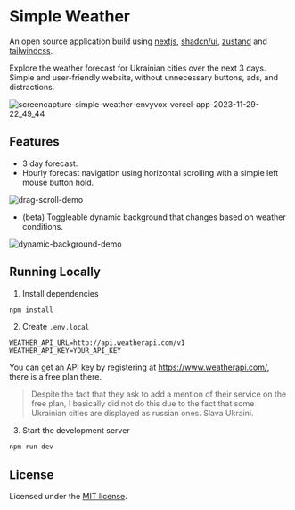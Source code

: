 # Simple Weather
An open source application build using [nextjs](https://nextjs.org/), [shadcn/ui](https://ui.shadcn.com/), [zustand](https://github.com/pmndrs/zustand) and [tailwindcss](https://tailwindcss.com/).

Explore the weather forecast for Ukrainian cities over the next 3 days. Simple and user-friendly website, without unnecessary buttons, ads, and distractions.

![screencapture-simple-weather-envyvox-vercel-app-2023-11-29-22_49_44](https://github.com/envyvox/simple-weather/assets/6567597/3b995f5f-3177-4948-b505-034ae4bb322f)

## Features
- 3 day forecast.
- Hourly forecast navigation using horizontal scrolling with a simple left mouse button hold.

![drag-scroll-demo](https://github.com/envyvox/simple-weather/assets/6567597/d9e1136b-4378-4feb-9271-c72b5b3e3701)

- (beta) Toggleable dynamic background that changes based on weather conditions.

![dynamic-background-demo](https://github.com/envyvox/simple-weather/assets/6567597/c9cdbe47-be17-4adb-9aca-b5bf5b1cb2be)

## Running Locally
1. Install dependencies
```sh
npm install
```

2. Create `.env.local`
```
WEATHER_API_URL=http://api.weatherapi.com/v1
WEATHER_API_KEY=YOUR_API_KEY
```
You can get an API key by registering at https://www.weatherapi.com/, there is a free plan there.
> Despite the fact that they ask to add a mention of their service on the free plan, I basically did not do this due to the fact that some Ukrainian cities are displayed as russian ones. Slava Ukraini.

3. Start the development server
```sh
npm run dev
```

## License

Licensed under the [MIT license](https://github.com/envyvox/simple-weather/blob/master/LICENSE).
